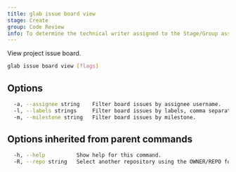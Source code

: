 ```yaml
---
title: glab issue board view
stage: Create
group: Code Review
info: To determine the technical writer assigned to the Stage/Group associated with this page, see https://about.gitlab.com/handbook/product/ux/technical-writing/#assignments
---
```


<!--
This documentation is auto generated by a script.
Please do not edit this file directly. Run `make gen-docs` instead.
-->

View project issue board.

```bash twoslash title="Terminal"
glab issue board view [flags]
```

## Options

```bash twoslash title="Terminal"
  -a, --assignee string    Filter board issues by assignee username.
  -l, --labels strings     Filter board issues by labels, comma separated.
  -m, --milestone string   Filter board issues by milestone.
```

## Options inherited from parent commands

```bash twoslash title="Terminal"
  -h, --help          Show help for this command.
  -R, --repo string   Select another repository using the OWNER/REPO format or the project ID. Supports group namespaces.
```
